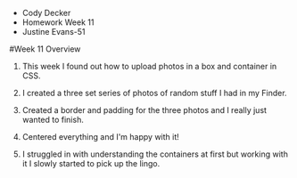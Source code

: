 * Cody Decker
* Homework Week 11
* Justine Evans-51

#Week 11 Overview
1. This week I found out how to upload photos in a box and container in CSS.

2. I created a three set series of photos of random stuff I had in my Finder.

3. Created a border and padding for the three photos and I really just wanted to finish.

4. Centered everything and I'm happy with it!

5. I struggled in with understanding the containers at first but working with it I slowly started to pick up the lingo.
